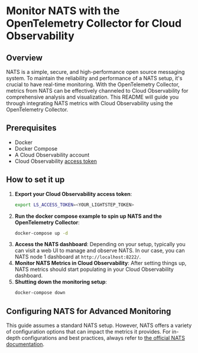 # Monitor NATS with the OpenTelemetry Collector for Cloud Observability

## Overview

NATS is a simple, secure, and high-performance open source messaging system. To maintain the reliability and performance of a NATS setup, it's crucial to have real-time monitoring. With the OpenTelemetry Collector, metrics from NATS can be effectively channeled to Cloud Observability for comprehensive analysis and visualization. This README will guide you through integrating NATS metrics with Cloud Observability using the OpenTelemetry Collector.

## Prerequisites

* Docker
* Docker Compose
* A Cloud Observability account
* Cloud Observability [access token][ls-docs-access-token]

## How to set it up

1. **Export your Cloud Observability access token**:
    ```bash
    export LS_ACCESS_TOKEN=<YOUR_LIGHTSTEP_TOKEN>
    ```
2. **Run the docker compose example to spin up NATS and the OpenTelemetry Collector**:
    ```bash
    docker-compose up -d
    ```
3. **Access the NATS dashboard**: Depending on your setup, typically you can visit a web UI to manage and observe NATS. In our case, you can NATS node 1 dashboard at `http://localhost:8222/`.
4. **Monitor NATS Metrics in Cloud Observability**: After setting things up, NATS metrics should start populating in your Cloud Observability dashboard.
5. **Shutting down the monitoring setup**:
    ```bash
    docker-compose down
    ```

## Configuring NATS for Advanced Monitoring

This guide assumes a standard NATS setup. However, NATS offers a variety of configuration options that can impact the metrics it provides. For in-depth configurations and best practices, always refer to [the official NATS documentation][nats-docs].

[ls-docs-access-token]: https://docs.lightstep.com/docs/create-and-manage-access-tokens
[nats-docs]: https://docs.nats.io/running-a-nats-service/nats_admin/monitoring
